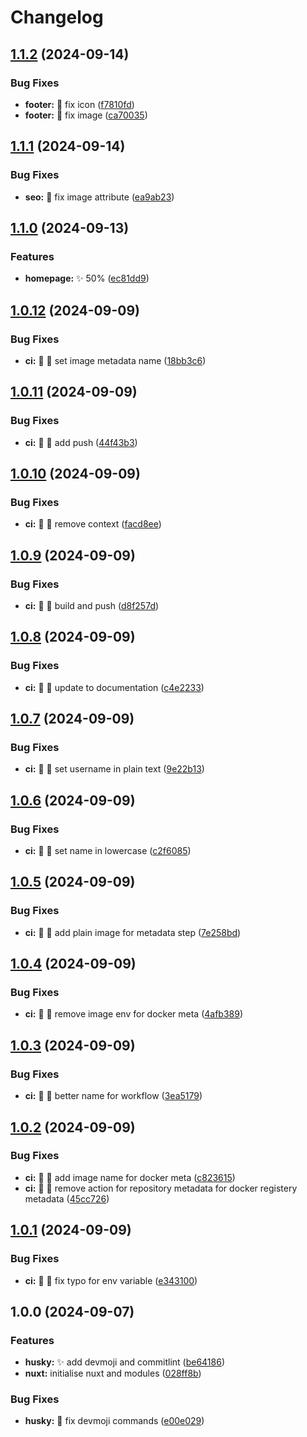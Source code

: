 # Changelog

## [1.1.2](https://github.com/Masutayunikon/Arasgrasa/compare/v1.1.1...v1.1.2) (2024-09-14)


### Bug Fixes

* **footer:** 🐛 fix icon ([f7810fd](https://github.com/Masutayunikon/Arasgrasa/commit/f7810fdf71f9da87a4860c3cf195bc86c40b7d5f))
* **footer:** 🐛 fix image ([ca70035](https://github.com/Masutayunikon/Arasgrasa/commit/ca700352a88887d00a929a76dd9e68a246c24b5b))

## [1.1.1](https://github.com/Masutayunikon/Arasgrasa/compare/v1.1.0...v1.1.1) (2024-09-14)


### Bug Fixes

* **seo:** 🐛 fix image attribute ([ea9ab23](https://github.com/Masutayunikon/Arasgrasa/commit/ea9ab23c5505a819cb3b7e1e7a43bdb9f0f32133))

## [1.1.0](https://github.com/Masutayunikon/Arasgrasa/compare/v1.0.12...v1.1.0) (2024-09-13)


### Features

* **homepage:** ✨ 50% ([ec81dd9](https://github.com/Masutayunikon/Arasgrasa/commit/ec81dd92b48bae375cd1e3fd6c2e94a1c59cfd91))

## [1.0.12](https://github.com/Masutayunikon/nuxt-template/compare/v1.0.11...v1.0.12) (2024-09-09)


### Bug Fixes

* **ci:** 🐛 👷 set image metadata name ([18bb3c6](https://github.com/Masutayunikon/nuxt-template/commit/18bb3c6e15ff0028161cb5ac720e910f1738c470))

## [1.0.11](https://github.com/Masutayunikon/nuxt-template/compare/v1.0.10...v1.0.11) (2024-09-09)


### Bug Fixes

* **ci:** 🐛 👷 add push ([44f43b3](https://github.com/Masutayunikon/nuxt-template/commit/44f43b32c1a0973a7dcd0bbefdaae1f819b2ed3e))

## [1.0.10](https://github.com/Masutayunikon/nuxt-template/compare/v1.0.9...v1.0.10) (2024-09-09)


### Bug Fixes

* **ci:** 🐛 👷 remove context ([facd8ee](https://github.com/Masutayunikon/nuxt-template/commit/facd8ee7a95c3cc7a0af11e1360c41d70630763b))

## [1.0.9](https://github.com/Masutayunikon/nuxt-template/compare/v1.0.8...v1.0.9) (2024-09-09)


### Bug Fixes

* **ci:** 🐛 👷 build and push ([d8f257d](https://github.com/Masutayunikon/nuxt-template/commit/d8f257d97961bc994c4050fa7ca9ac07b2fc367f))

## [1.0.8](https://github.com/Masutayunikon/nuxt-template/compare/v1.0.7...v1.0.8) (2024-09-09)


### Bug Fixes

* **ci:** 🐛 👷 update to documentation ([c4e2233](https://github.com/Masutayunikon/nuxt-template/commit/c4e2233a0cd01991db000865f308b4c584772797))

## [1.0.7](https://github.com/Masutayunikon/nuxt-template/compare/v1.0.6...v1.0.7) (2024-09-09)


### Bug Fixes

* **ci:** 🐛 👷 set username in plain text ([9e22b13](https://github.com/Masutayunikon/nuxt-template/commit/9e22b139d1705632c2c301f6974b6415ef43f664))

## [1.0.6](https://github.com/Masutayunikon/nuxt-template/compare/v1.0.5...v1.0.6) (2024-09-09)


### Bug Fixes

* **ci:** 🐛 👷 set name in lowercase ([c2f6085](https://github.com/Masutayunikon/nuxt-template/commit/c2f6085555a10f651b5a5c622843086f0cc15462))

## [1.0.5](https://github.com/Masutayunikon/nuxt-template/compare/v1.0.4...v1.0.5) (2024-09-09)


### Bug Fixes

* **ci:** 🐛 👷 add plain image for metadata step ([7e258bd](https://github.com/Masutayunikon/nuxt-template/commit/7e258bd845281d604683fa7b6c709b8641eb8284))

## [1.0.4](https://github.com/Masutayunikon/nuxt-template/compare/v1.0.3...v1.0.4) (2024-09-09)


### Bug Fixes

* **ci:** 🐛 👷 remove image env for docker meta ([4afb389](https://github.com/Masutayunikon/nuxt-template/commit/4afb38923563c68cd907bc599eef72afe3b2065e))

## [1.0.3](https://github.com/Masutayunikon/nuxt-template/compare/v1.0.2...v1.0.3) (2024-09-09)


### Bug Fixes

* **ci:** 🐛 👷 better name for workflow ([3ea5179](https://github.com/Masutayunikon/nuxt-template/commit/3ea51793e64949ae57cebdc64dedff848eb7b872))

## [1.0.2](https://github.com/Masutayunikon/nuxt-template/compare/v1.0.1...v1.0.2) (2024-09-09)


### Bug Fixes

* **ci:** 🐛 👷 add image name for docker meta ([c823615](https://github.com/Masutayunikon/nuxt-template/commit/c8236158755b477081b6fed67b4de139677ce620))
* **ci:** 🐛 👷 remove action for repository metadata for docker registery metadata ([45cc726](https://github.com/Masutayunikon/nuxt-template/commit/45cc7269c397ce0a7d5d49e427511276d3b339c4))

## [1.0.1](https://github.com/Masutayunikon/nuxt-template/compare/v1.0.0...v1.0.1) (2024-09-09)


### Bug Fixes

* **ci:** 🐛 👷 fix typo for env variable ([e343100](https://github.com/Masutayunikon/nuxt-template/commit/e34310067299973bfde379186d7f34da833c2f2a))

## 1.0.0 (2024-09-07)


### Features

* **husky:** ✨ add devmoji and commitlint ([be64186](https://github.com/Masutayunikon/nuxt-template/commit/be64186ae28d4f805d280284fc21c4b1eb6f139d))
* **nuxt:** initialise nuxt and modules ([028ff8b](https://github.com/Masutayunikon/nuxt-template/commit/028ff8bd0be9d6187cf80fea0c65a99f95107729))


### Bug Fixes

* **husky:** 🐛 fix devmoji commands ([e00e029](https://github.com/Masutayunikon/nuxt-template/commit/e00e029c9a4996415712b97c076fca5ab107581e))
